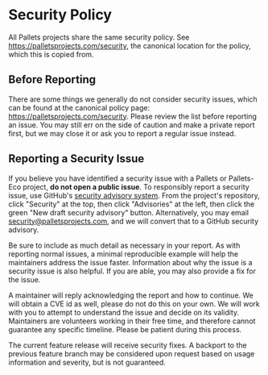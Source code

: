 # Security Policy

All Pallets projects share the same security policy. See
https://palletsprojects.com/security, the canonical location for the policy,
which this is copied from.

## Before Reporting

There are some things we generally do not consider security issues, which can be
found at the canonical policy page: https://palletsprojects.com/security. Please
review the list before reporting an issue. You may still err on the side of
caution and make a private report first, but we may close it or ask you to
report a regular issue instead.

## Reporting a Security Issue

If you believe you have identified a security issue with a Pallets or
Pallets-Eco project, **do not open a public issue**. To responsibly report a
security issue, use GitHub's [security advisory system][gh-docs]. From the
project's repository, click "Security" at the top, then click "Advisories" at
the left, then click the green "New draft security advisory" button.
Alternatively, you may email [security@palletsprojects.com](mailto:security@palletsprojects.com),
and we will convert that to a GitHub security advisory.

Be sure to include as much detail as necessary in your report. As with reporting
normal issues, a minimal reproducible example will help the maintainers address
the issue faster. Information about why the issue is a security issue is also
helpful. If you are able, you may also provide a fix for the issue.

A maintainer will reply acknowledging the report and how to continue. We will
obtain a CVE id as well, please do not do this on your own. We will work with
you to attempt to understand the issue and decide on its validity. Maintainers
are volunteers working in their free time, and therefore cannot guarantee any
specific timeline. Please be patient during this process.

The current feature release will receive security fixes. A backport to the
previous feature branch may be considered upon request based on usage information
and severity, but is not guaranteed.

[gh-docs]: https://docs.github.com/en/code-security/security-advisories/working-with-repository-security-advisories/creating-a-repository-security-advisory
